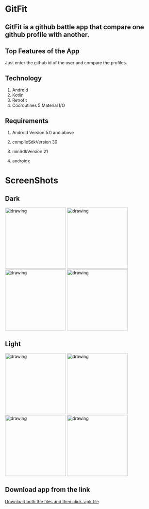 # GitFit
## GitFit is a github battle app that compare one github profile with another.

## Top Features of the App
Just enter the github id of the user and compare the profiles.

## Technology
1. Android
2. Kotlin
3. Retrofit
4. Cooroutines
5 Material I/O

## Requirements
1. Android Version 5.0 and above
2. compileSdkVersion 30
3. minSdkVersion 21

4. androidx

# ScreenShots
## Dark
<img src="https://github.com/plazzy99/GitFit/blob/master/ScreenShots/dark_splash.png" alt="drawing" width="200"/>  <img src="https://github.com/plazzy99/GitFit/blob/master/ScreenShots/dark_user.png"  alt="drawing" width="200"/>
<img src="https://github.com/plazzy99/GitFit/blob/master/ScreenShots/dark_user1.png" alt="drawing" width="200"/>
<img src="https://github.com/plazzy99/GitFit/blob/master/ScreenShots/dark_battle.png" alt="drawing" width="200"/>
## Light
<img src="https://github.com/plazzy99/GitFit/blob/master/ScreenShots/light_splash.png" alt="drawing" width="200"/> <img src="https://github.com/plazzy99/GitFit/blob/master/ScreenShots/light_user.png"  alt="drawing" width="200"/>
<img src="https://github.com/plazzy99/GitFit/blob/master/ScreenShots/light_user1.png" alt="drawing" width="200"/>
<img src="https://github.com/plazzy99/GitFit/blob/master/ScreenShots/light_battle.png" alt="drawing" width="200"/>

## Download app from the link
[Download both the files and then click .apk file](https://drive.google.com/drive/folders/143NyQbPmaSTS_Ma0WRLhk5iJMICmjirc?usp=sharing)
